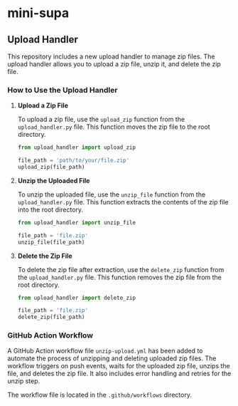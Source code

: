 # mini-supa

## Upload Handler

This repository includes a new upload handler to manage zip files. The upload handler allows you to upload a zip file, unzip it, and delete the zip file.

### How to Use the Upload Handler

1. **Upload a Zip File**

   To upload a zip file, use the `upload_zip` function from the `upload_handler.py` file. This function moves the zip file to the root directory.

   ```python
   from upload_handler import upload_zip

   file_path = 'path/to/your/file.zip'
   upload_zip(file_path)
   ```

2. **Unzip the Uploaded File**

   To unzip the uploaded file, use the `unzip_file` function from the `upload_handler.py` file. This function extracts the contents of the zip file into the root directory.

   ```python
   from upload_handler import unzip_file

   file_path = 'file.zip'
   unzip_file(file_path)
   ```

3. **Delete the Zip File**

   To delete the zip file after extraction, use the `delete_zip` function from the `upload_handler.py` file. This function removes the zip file from the root directory.

   ```python
   from upload_handler import delete_zip

   file_path = 'file.zip'
   delete_zip(file_path)
   ```

### GitHub Action Workflow

A GitHub Action workflow file `unzip-upload.yml` has been added to automate the process of unzipping and deleting uploaded zip files. The workflow triggers on push events, waits for the uploaded zip file, unzips the file, and deletes the zip file. It also includes error handling and retries for the unzip step.

The workflow file is located in the `.github/workflows` directory.
